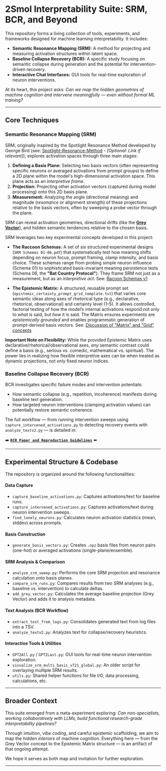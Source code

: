 # 2Smol Interpretability Suite: SRM, BCR, and Beyond

This repository forms a living collection of tools, experiments, and frameworks designed for machine learning interpretability. It includes:

*   **Semantic Resonance Mapping (SRM):** A method for projecting and measuring activation structures within latent space.
*   **Baseline Collapse Recovery (BCR):** A specific study focusing on semantic collapse during generation and the potential for intervention-driven recovery.
*   **Interactive Chat Interfaces:** GUI tools for real-time exploration of neuron interventions.

At its heart, this project asks:
_Can we map the hidden geometries of machine cognition and intervene meaningfully — even without formal ML training?_

---

## Core Techniques

### Semantic Resonance Mapping (SRM)

SRM, originally inspired by the Spotlight Resonance Method developed by George Bird (see: [Spotlight-Resonance-Method](https://github.com/gwb/Spotlight-Resonance-Method) - *[Optional: Link if relevant]*), explores activation spaces through three main stages:

1.  **Defining a Basis Plane:** Selecting two basis vectors (often representing specific neurons or averaged activations from prompt groups) to define a 2D plane within the model's high-dimensional activation space. This plane acts as an *interpretive frame*.
2.  **Projection:** Projecting other activation vectors (captured during model processing) onto this 2D basis plane.
3.  **Measurement:** Analyzing the angle (directional meaning) and magnitude (*resonance* or alignment strength) of these projections relative to the basis vectors, often by sweeping a probe vector through the plane.

SRM can reveal activation geometries, directional drifts (like the [**Grey Vector**](https://github.com/ApocryphalEditor/2Smol-Interpretability/blob/main/Documentation/SRM%20Suite/A%20Multi-Basis%20Projection%20Framework%20for%20Latent%20Alignment%20Analysis%20in%20Language%20Models.pdf)), and hidden semantic tendencies relative to the chosen basis.

SRM leverages two key experimental concepts developed in this project:

*   **The Raccoon Schemas:** A set of six structured experimental designs (`SRM Schemas 01-06.pdf`) that systematically test how meaning shifts depending on neuron focus, prompt framing, clamp intensity, and basis choice. These schemas range from probing simple neuron influence (Schema 01) to sophisticated basis-invariant meaning persistence tests (Schema 06, the **"Bat Country Protocol"**). They frame SRM not just as a measurement, but as an *interpretive act*. See: [Racoon Schemas v1](https://github.com/ApocryphalEditor/2Smol-Interpretability/blob/main/Documentation/SRM%20Suite/Racoon%20Schema_full_images.pdf)

*   **The Epistemic Matrix:** A structured, reusable prompt set (`epistemic_certainty_prompt_grid_template.txt`) that varies core semantic ideas along axes of rhetorical type (e.g., declarative, rhetorical, observational) and certainty level (1–5). It allows controlled, factorial testing of how the model’s internal activations respond not only to *what* is said, but *how* it is said. The Matrix ensures experiments are *epistemically grounded* and enables programmatic generation of prompt-derived basis vectors. See: [Discussion of "Matrix" and "Grid" concepts](https://github.com/ApocryphalEditor/2Smol-Interpretability/blob/main/Documentation/SRM%20Suite/Epistemic%20Matrix.pdf)

**Important Note on Flexibility:** While the provided Epistemic Matrix uses declarative/rhetorical/observational axes, *any* semantic contrast could define a basis (e.g., serious vs. comedic, mathematical vs. spiritual). The power lies in realizing how flexible interpretive axes can be when treated as dynamic projections, not only fixed neuron indices.

### Baseline Collapse Recovery (BCR)

BCR investigates specific failure modes and intervention potentials:

*   How semantic collapse (e.g., repetition, incoherence) manifests during baseline text generation.
*   How targeted neuron interventions (clamping activation values) can potentially restore semantic coherence.

The full workflow — from running intervention sweeps using `capture_intervened_activations.py` to detecting recovery events with `analyze_textv2.py` — is detailed in:

➡️ **[`BCR Paper and Reproduction Guidelines`](https://github.com/ApocryphalEditor/2Smol-Interpretability/tree/main/Documentation/BCR)** ⬅️

---

## Experimental Structure & Codebase

The repository is organized around the following functionalities:

#### Data Capture
*   `capture_baseline_activations.py`: Captures activations/text for baseline runs.
*   `capture_intervened_activations.py`: Captures activations/text during neuron intervention sweeps.
*   `find_lonely_neurons.py`: Calculates neuron activation statistics (mean, stddev) across prompts.

#### Basis Construction
*   `generate_basis_vectors.py`: Creates `.npz` basis files from neuron pairs (one-hot) or averaged activations (single-plane/ensemble).

#### SRM Analysis & Comparison
*   `analyze_srm_sweep.py`: Performs the core SRM projection and resonance calculation onto basis planes.
*   `compare_srm_runs.py`: Compares results from two SRM analyses (e.g., baseline vs. intervention) to calculate deltas.
*   `add_grey_vector.py`: Calculates the average baseline projection (Grey Vector) and adds it to analysis metadata.

#### Text Analysis (BCR Workflow)
*   `extract_text_from_logs.py`: Consolidates generated text from log files into a TSV.
*   `analyze_textv2.py`: Analyzes text for collapse/recovery heuristics.

#### Interactive Tools & Utilities
*   `GPT2All.py` / `GPT2Last.py`: GUI tools for real-time neuron intervention exploration.
*   `visualize_srm_multi_basis_v721_global.py`: An older script for overlaying multiple SRM results.
*   `utils.py`: Shared helper functions for file I/O, data processing, calculations, etc.

---

## Broader Context

This suite emerged from a meta-experiment exploring:
_Can non-specialists, working collaboratively with LLMs, build functional research-grade interpretability pipelines?_

Through intuition, *vibe coding*, and careful epistemic scaffolding, we aim to map the *hidden interiors* of machine cognition. Everything here — from the Grey Vector concept to the Epistemic Matrix structure — is an artifact of that ongoing attempt.

We hope it serves as both map and invitation for further exploration.

---